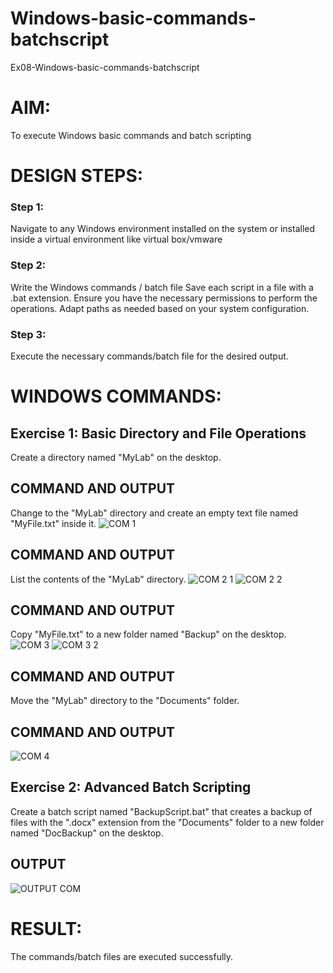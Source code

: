 # Windows-basic-commands-batchscript
Ex08-Windows-basic-commands-batchscript

# AIM:
To execute Windows basic commands and batch scripting

# DESIGN STEPS:

### Step 1:

Navigate to any Windows environment installed on the system or installed inside a virtual environment like virtual box/vmware 

### Step 2:

Write the Windows commands / batch file
Save each script in a file with a .bat extension.
Ensure you have the necessary permissions to perform the operations.
Adapt paths as needed based on your system configuration.
### Step 3:

Execute the necessary commands/batch file for the desired output. 




# WINDOWS COMMANDS:
## Exercise 1: Basic Directory and File Operations
Create a directory named "MyLab" on the desktop.


## COMMAND AND OUTPUT

Change to the "MyLab" directory and create an empty text file named "MyFile.txt" inside it.
![COM 1](https://github.com/DHIVYA050430/Windows-basic-commands-batchscript/assets/147141546/f3f94b18-b3ae-4a9b-8d9d-cf0728129c2c)


## COMMAND AND OUTPUT

List the contents of the "MyLab" directory.
![COM 2 1](https://github.com/DHIVYA050430/Windows-basic-commands-batchscript/assets/147141546/eb63632e-399d-414f-8cd5-58bfa2cbe9c5)
![COM 2 2](https://github.com/DHIVYA050430/Windows-basic-commands-batchscript/assets/147141546/97315119-fc06-4940-89d3-aeaeed1184a3)

## COMMAND AND OUTPUT

Copy "MyFile.txt" to a new folder named "Backup" on the desktop.
![COM 3](https://github.com/DHIVYA050430/Windows-basic-commands-batchscript/assets/147141546/43b2c284-d36f-4f60-9289-ed9f1e0d0331)
![COM 3 2](https://github.com/DHIVYA050430/Windows-basic-commands-batchscript/assets/147141546/cd0c480b-a552-44b4-9ede-ea6740f9f5f9)


## COMMAND AND OUTPUT

Move the "MyLab" directory to the "Documents" folder.


## COMMAND AND OUTPUT

![COM 4](https://github.com/DHIVYA050430/Windows-basic-commands-batchscript/assets/147141546/7f240e98-4c72-4b2b-ae87-27b01db5794d)


## Exercise 2: Advanced Batch Scripting
Create a batch script named "BackupScript.bat" that creates a backup of files with the ".docx" extension from the "Documents" folder to a new folder named "DocBackup" on the desktop.

## OUTPUT
![OUTPUT COM](https://github.com/DHIVYA050430/Windows-basic-commands-batchscript/assets/147141546/e2960f41-c52c-45ec-9701-586a6ca42eae)



# RESULT:
The commands/batch files are executed successfully.

